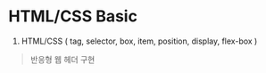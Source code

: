 # HTML/CSS Basic

1. HTML/CSS ( tag, selector, box, item, position, display, flex-box )

 > 반응형 웹 헤더 구현
